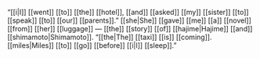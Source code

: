 “[[i|I]] [[went]] [[to]] [[the]] [[hotel]], [[and]] [[asked]] [[my]] [[sister]] [[to]] [[speak]] [[to]] [[our]] [[parents]].” [[she|She]] [[gave]] [[me]] [[a]] [[novel]] [[from]] [[her]] [[luggage]] — [[the]] [[story]] [[of]] [[hajime|Hajime]] [[and]] [[shimamoto|Shimamoto]]. “[[the|The]] [[taxi]] [[is]] [[coming]]. [[miles|Miles]] [[to]] [[go]] [[before]] [[i|I]] [[sleep]].”